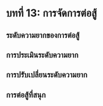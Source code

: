 # บทที่ 13: การจัดการต่อสู้
## ระดับความยากของการต่อสู้
## การประเมินระดับความยาก
## การปรับเปลี่ยนระดับความยาก
## การต่อสู้ที่สนุก